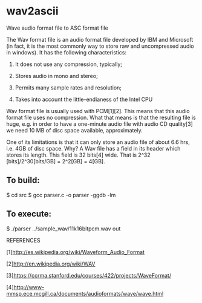 # wav2ascii
Wave audio format file to ASC format file

The Wav format file is an audio format file developed by IBM and Microsoft (in fact, it is the most commonly way to store raw and uncompressed audio in windows). It has the following characteristics:

1) It does not use any compression, typically;

2) Stores audio in mono and stereo;

3) Permits many sample rates and resolution;

4) Takes into account the little-endianess of the Intel CPU

Wav format file is usually used with PCM[1][2]. This means that this audio format file uses no compression. What that means is that the resulting file is huge, e.g. in order to have a one-minute audio file with audio CD quality[3] we need 10 MB of disc space available, approximately.

One of its limitations is that it can only store an audio file of about 6.6 hrs, i.e. 4GB of disc space. Why? A Wav file has a field in its header which stores its length. This field is 32 bits[4] wide. That is 2^32 [bits]/2^30[bits/GB] = 2^2[GB] = 4[GB].

## To build:
$ cd src
$ gcc  parser.c -o parser -ggdb -lm

## To execute:
$ ./parser ../sample_wav/11k16bitpcm.wav out


REFERENCES

[1]http://es.wikipedia.org/wiki/Waveform_Audio_Format

[2]http://en.wikipedia.org/wiki/WAV

[3]https://ccrma.stanford.edu/courses/422/projects/WaveFormat/

[4]http://www-mmsp.ece.mcgill.ca/documents/audioformats/wave/wave.html
